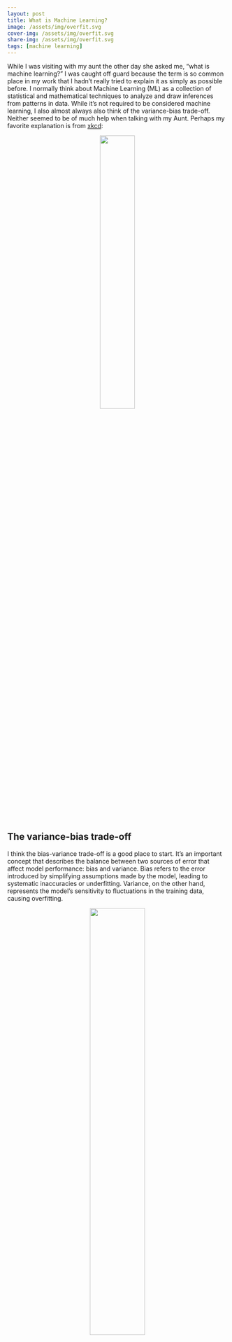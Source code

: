 ```yaml
---
layout: post
title: What is Machine Learning?
image: /assets/img/overfit.svg
cover-img: /assets/img/overfit.svg
share-img: /assets/img/overfit.svg
tags: [machine learning]
---
```


While I was visiting with my aunt the other day she asked me, “what is
machine learning?” I was caught off guard because the term is so common
place in my work that I hadn’t really tried to explain it as simply as
possible before. I normally think about Machine Learning (ML) as a
collection of statistical and mathematical techniques to analyze and
draw inferences from patterns in data. While it’s not required to be
considered machine learning, I also almost always also think of the
variance-bias trade-off. Neither seemed to be of much help when talking
with my Aunt. Perhaps my favorite explanation is from
[xkcd](https://xkcd.com/1838/):

<p style="text-align:center;">
<img src="https://imgs.xkcd.com/comics/machine_learning_2x.png" width="40%">
</p>

## The variance-bias trade-off

I think the bias-variance trade-off is a good place to start. It’s an
important concept that describes the balance between two sources of
error that affect model performance: bias and variance. Bias refers to
the error introduced by simplifying assumptions made by the model,
leading to systematic inaccuracies or underfitting. Variance, on the
other hand, represents the model’s sensitivity to fluctuations in the
training data, causing overfitting.

<p style="text-align:center;">
<img src="https://upload.wikimedia.org/wikipedia/commons/thumb/9/9f/Bias_and_variance_contributing_to_total_error.svg/1920px-Bias_and_variance_contributing_to_total_error.svg.png" width="50%">
</p>

An optimal model minimizes the total error by striking a balance between
bias and variance. Too much bias results in an overly simple model that
misses relevant patterns, while too much variance creates an overly
complex model that captures noise rather than the underlying data
structure. Finding this balance is important for both classification and
regression based problems.

<p style="text-align:center;">
<img src="https://365datascience.com/resources/blog/x671k7dla1f-overfitting-vs-underfitting-classification-examples.png" width="100%">
</p>

Unfortunately the ‘sweet-spot’ between bias and variances **depends on
how much data you have.**

But how do we control where we land on the variance-bias trade-off? In
short, by changing the flexibility of the model. This is often done by
turning the levers, switches, and dials in our model fitting method to
ramp up or ramp down model complexity in different ways, hunting for the
perfect balance between bias and variance. For tree-based methods like
boosted regression trees this could, in example, involve controlling the
maximum tree depth. But how do we find the best level of model
complexity? One way is by holding back a part of our data to tune
against.

## The train-validate-test split

Using a train-validate-test split ensures that models generalize well to
new data. By splitting the data into three sets, we can effectively
train the model on the training set, tune hyper-parameters and make
decisions on model performance using the validation set, and finally,
evaluate the model’s performance on a hold-out test set. The splits look
like this in tidymodels:

<p style="text-align:center;">
<img src="https://www.tidymodels.org/start/case-study/img/validation-split.svg" width="50%">
</p>

A downside is that we set aside parts of the data twice, reducing the
amount of data available for training. Techniques like cross-balidation
help to avoid reducing the amount of data too much by allowing all data
points to be used for both training and validation. Instead of splitting
off a single validation set, cross-validation partitions the data into
multiple subsets and trains the model on different combinations, each
time validating on the remaining subset. This method ensures that every
data point is utilized for validation without significantly reducing the
training data size and, as a bonus, prevents outlier datapoints from
unduly influencing hyper-parameter selection.

## My definition

Not all methods require hyper-parameter tuning. Heck a simple linear
regression technically is a type of supervised machine learning.
Ultimately though, I think of Machine Learning as a branch of artificial
intelligence that consists of **any computational process capable of
improving it’s answers over time.** Instead of following a fixed and
rigid method, machine learning algorithms analyze data to identify
patterns and use those patterns to improve their performance. That could
either be through the addition of more data to train on or a more
refined set of hyper-parameters that increase the efficiency of model
training. In the xkcd comic above not only do the answers that come out
of the box become refined (hopefully!) when you pour more data in but it
also becomes a pile that stirs itself. And a good sign you’re dealing
with an ML based approach is if you see that train-validate-test split
or hear the words ‘cross-validation’.

But why would you want to use ML anyway? Definitely any time you want to
use a complex model to predict out-of sample. When you wouldn’t want to
use ML methods? Maybe if you’re interested in the noise or you just care
about deeply describing your particular dataset and not predicting
outside the range of your data.

I would love to hear your thoughts! What are your general definitions of
Machine Learning for a non-expert audience? When should you use, or
avoid using, ML methods?

Be well.

## Resources

1.  [Tidymodels example](https://www.tidymodels.org/start/case-study/)
2.  [Coursera Machine Learning
    Course](https://www.coursera.org/learn/machine-learning)
3.  [Kaggle](https://www.kaggle.com/)
4.  [Google Developers Machine Learning Crash
    Course](https://developers.google.com/machine-learning/crash-course)
5.  [Towards data sciece on Medium](https://towardsdatascience.com/)
6.  [A hand built nerual
    network!](https://github.com/rorro6787/NeuralNetwork/tree/main)
